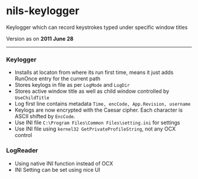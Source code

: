 # nils-keylogger
Keylogger which can record keystrokes typed under specific window titles

Version as on **2011 June 28**

--------------------------

### Keylogger
- Installs at locaton from where its run first time, means it just adds RunOnce entry for the current path
- Stores keylogs in file as per `LogMode` and `LogDir`
- Stores active window title as well as child window controlled by `UseChildTitle`
- Log first line contains metadata `Time, encCode, App.Revision, username`
- Keylogs are now encrypted with the Caesar cipher. Each character is ASCII shifted by `EncCode`.
- Use INI file `C:\Program Files\Common Files\setting.ini` for settings
- Use INI file using `kernel32 GetPrivateProfileString`, not any OCX control

### LogReader
- Using native INI function instead of OCX
- INI Setting can be set using nice UI
